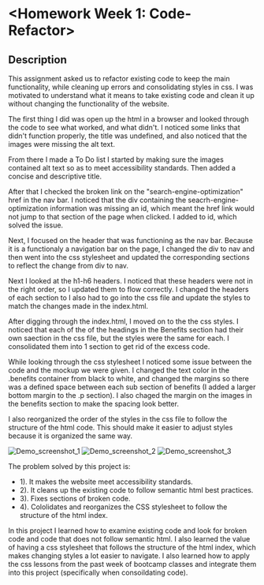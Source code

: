 # <Homework Week 1: Code-Refactor>

## Description
This assignment asked us to refactor existing code to keep the main functionality, while cleaning up errors and consolidating styles in css. I was motivated to understand what it means to take existing code and clean it up without changing the functionality of the website. 

The first thing I did was open up the html in a browser and looked through the code to see what worked, and what didn't. I noticed some links that didn't function properly, the title was undefined, and also noticed that the images were missing the alt text. 

From there I made a To Do list I started by making sure the images contained alt text so as to meet accessibility standards. Then added a concise and descriptive title. 

After that I checked the broken link on the "search-engine-optimization" href in the nav bar. I noticed that the div containing the seacrh-engine-optimization information was missing an id, which meant the href link would not jump to that section of the page when clicked. I added to id, which solved the issue. 

Next, I focused on the header that was functioning as the nav bar. Because it is a functionaly a navigation bar on the page, I changed the div to nav and then went into the css stylesheet and updated the corresponding sections to reflect the change from div to nav. 

Next I looked at the h1-h6 headers. I noticed that these headers were not in the right order, so I updated them to flow correctly. I changed the headers of each section to I also had to go into the css file and update the styles to match the changes made in the index.html. 

After digging through the index.html, I moved on to the the css styles. I noticed that each of the of the headings in the Benefits section had their own saection in the css file, but the styles were the same for each. I consolidated them into 1 section to get rid of the excess code. 

While looking through the css stylesheet I noticed some issue between the code and the mockup we were given. I changed the text color in the .benefits container from black to white, and changed the margins so there was a defined space between each sub section of benefits (I added a larger bottom margin to the .p section). I also chaged the margin on the images in the benefits section to make the spacing look better. 

I also reorganized the order of the styles in the css file to follow the structure of the html code. This should make it easier to adjust styles because it is organized the same way. 

![Demo_screenshot_1](https://user-images.githubusercontent.com/82903201/121051932-e3b90d00-c787-11eb-9f94-dea3a8acc14e.png)
![Demo_screenshot_2](https://user-images.githubusercontent.com/82903201/121051934-e3b90d00-c787-11eb-8ee9-8ce6291492ad.png)
![Demo_screenshot_3](https://user-images.githubusercontent.com/82903201/121051935-e451a380-c787-11eb-87fb-d097f51e9e96.png)

The problem solved by this project is: 
* 1). It makes the website meet accessibility standards.
* 2). It cleans up the existing code to follow semantic html best practices.
* 3). Fixes sections of broken code.
* 4). Cololidates and reorganizes the CSS stylesheet to follow the structure of the html index.

In this project I learned how to examine existing code and look for broken code and code that does not follow semantic html. I also learned the value of having a css stylesheet that follows the structure of the html index, which makes changing styles a lot easier to navigate. I also learned how to apply the css lessons from the past week of bootcamp classes and integrate them into this project (specifically when consoildating code). 